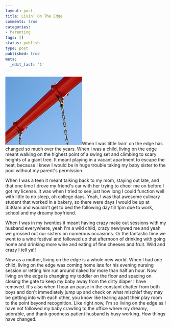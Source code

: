 ```yaml
---
layout: post
title: Livin’ On The Edge
comments: true
categories:
- Parenting
tags: []
status: publish
type: post
published: true
meta:
  _edit_last: '1'
---
```

<a href="/images/255790697_f288115839_m.jpg"><img src="/images/255790697_f288115839_m.jpg" alt="" title="255790697_f288115839_m" width="240" height="215" class="alignleft size-full wp-image-1082" /></a>When I was little livin' on the edge has changed so much over the years.  When I was a child, living on the edge meant walking on the highest point of a swing set and climbing to scary heights of a giant tree.  It meant playing in a vacant apartment to escape the heat, because I knew I would be in huge trouble taking my baby sister to the pool without my parent's permission.

When I was a teen it meant talking back to my mom, staying out late, and that one time I drove my friend's car with her trying to cheer me on before I got my license.  It was when I tried to see just how long I could function well with little to no sleep, oh college days.  Yeah, I was that awesome culinary student that worked in a bakery, so there were days I would be up at 3:30am and wouldn't get to bed the following day till 1pm due to work, school and my dreamy boyfriend.  

When I was in my twenties it meant having crazy make out sessions with my husband everywhere, yeah I'm a wild child, crazy newlywed me and yeah we grossed out our sisters on numerous occasions.  Or the fantastic time we went to a wine festival and followed up that afternoon of drinking with going home and drinking more wine and eating of fine cheeses and fruit.  Wild and crazy I tell ya!!

Now as a mother, living on the edge is a whole new world.  When I had one child, living on the edge was coming home late for his evening nursing session or letting him run around naked for more than half an hour.  Now living on the edge is changing my toddler on the floor and spacing on closing the gate to keep my baby away from the dirty diaper I have removed.  It's also when I hear an pause in the constant chatter from both boys and don't immediately jump up and check on what mischief they may be getting into with each other, you know like tearing apart their play room to the point beyond recognition.  Like right now, I'm so living on the edge as I have not followed my baby crawling to the office where my dreamy, adorable, and thank goodness patient husband is busy working.  How things have changed.
